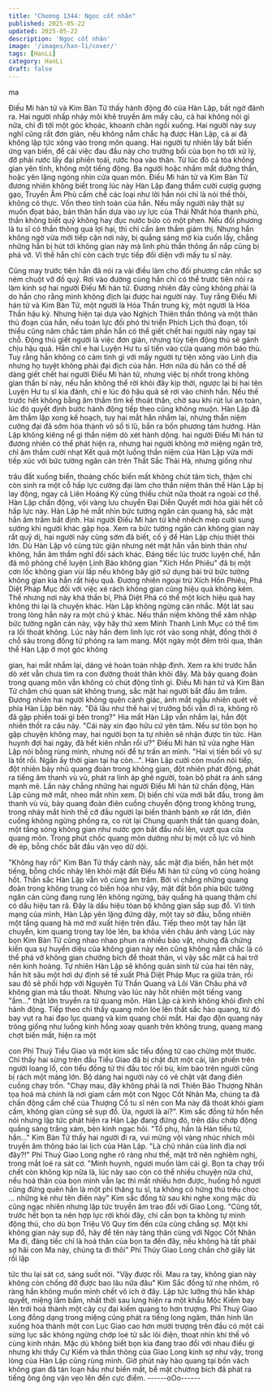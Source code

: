 ```yaml
---
title: "Chương 1344: Ngọc cốt nhân"
published: 2025-05-22
updated: 2025-05-22
description: 'Ngọc cốt nhân'
image: '/images/han-li/cover/'
tags: [HanLi]
category: HanLi
draft: false
---
```


ma

Điếu Mi hán tử và Kim Bàn Tử thấy hành động đó của Hàn Lập,
bất ngờ đánh ra. Hai người nhấp nháy môi khẽ truyền âm mấy
câu, cả hai không nói gì nữa, chỉ đi tới một góc khoác, khoanh
chân ngồi xuống.
Hai người này suy nghĩ cũng rất đơn giản, nếu không nắm chắc
hạ được Hàn Lập, cả ai đã không lập tức xông vào trong môn
quang. Hai người tự nhiên lấy bất biến ứng vạn biến, để cái việc
đau đầu này cho trưởng bối của bọn họ tới xử lý, đỡ phải rước lấy
đại phiền toái, rước họa vào thân.
Từ lúc đó cả tòa không gian yên tĩnh, không một tiếng động. Ba
người hoặc nhắm mắt dưỡng thần, hoặc yên lặng ngóng nhìn
cửa quan môn.
Điếu Mi hán tử và Kim Bàn Tử đương nhiên không biết trong lúc
này Hàn Lập đang thầm cười cươig gượng gạo, Truyền Âm Phù
cấm chế các loại như lời hắn nói chỉ là nói thế thôi, không có
thực.
Vốn theo tính toán của hắn. Nếu mấy người này thật sự muốn
đọat bảo, bản thân hắn dựa vào uy lực của Thái Nhất hóa thanh
phù, thần không biết quỷ không hay đục nước bứo cò một phen.
Nếu đối phương là tu sĩ có thần thông quá lợi hại, thì chỉ cần âm
thầm giám thị.
Nhưng hắn không ngờ vừa mới tiếp cận nơi này, bị quầng sáng
mờ kia cuốn lấy, chẳng những hắn bị hút tới không gian này mà
linh phù thần thông ẩn nấp cũng bị phá vỡ.
Vì thế hắn chỉ còn cách trực tiếp đối diện với mấy tu sĩ này.

Cũng may trước tiên hắn đã nói ra vài điều làm cho đối phương
cân nhắc sợ ném chuột vỡ đồ quý. Rơi vào đường cùng hắn chỉ
có thể trước tiên nói ra làm kinh sợ hai người Điếu Mi hán tử.
Đương nhiên đây cũng không phải là do hắn cho rằng mình
không địch lại được hai người này.
Tuy rằng Điếu Mi hán tử và Kim Bàn Tử, một người là Hóa Thần
trung kỳ, một người là Hóa Thần hậu kỳ. Nhưng hiện tại dựa vào
Nghịch Thiên thần thông và một thân thủ đoạn của hắn, nếu toàn
lực đối phó thi triển Phích Lịch thủ đoạn, tối thiểu cũng năm chắc
tám phần hắn có thể giết chết hai người này ngay tại chỗ.
Động thủ giết người là việc đơn giản, nhưng tùy tiện động thủ sẽ
gánh chịu hậu quả. Hắn chỉ e hai Luyện Hư tu sĩ tiến vào cửa
quang môn báo thù.
Tuy rằng hắn không có cảm tình gì với mấy người tự tiện xông
vào Linh địa nhưng họ tuyệt không phải đại địch của hắn.
Hơn nữa dù hắn có thể dễ dàng giết chết hai người Điếu Mi hán
tử, nhưng việc bị nhốt trong không gian thần bí này, nếu hắn
không thể rời khỏi đây kịp thời, ngược lại bị hai tên Luyện Hư tu sĩ
kia đánh, chỉ e lúc đó hậu quả sẽ rơi vào chính hắn.
Nếu thế trước hết không bằng âm thầm tìm kế thoát thân, chờ
sau khi rút lui an toàn, lúc đó quyết định bước hành động tiếp
theo cũng không muộn.
Hàn Lập đã âm thầm lập xong kế hoạch, tuy hai mắt hắn nhắm
lại, nhưng thần niệm cường đại đã sớm hóa thành vô số ti lũ, bắn
ra bốn phương tám hướng.
Hàn Lập không kiêng nể gì thần niệm dò xét hành dộng. hai
người Điếu Mi hán tử đương nhiên có thể phát hiện ra, nhưng hai
người không mở miệng ngăn trở, chỉ âm thầm cười nhạt
Kết quả một luồng thần niệm của Hàn Lập vừa mới tiếp xúc với
bức tường ngăn cản trên Thất Sắc Thải Hà, nhưng giống như

trâu đất xuống biển, thoáng chốc biến mất không chút tăm tích,
thậm chí còn sinh ra một cỗ hấp lực cường đại làm cho thần niệm
thân thể Hàn Lập bị lay động, ngay cả Liên Hoảng Kỷ cũng thiếu
chút nữa thoát ra ngoài cơ thể.
Hàn Lập chấn động, vội vàng lưu chuyển Đại Diễn Quyết mới hóa
giải hết cỗ hấp lực này.
Hàn Lập hé mắt nhìn bức tường ngăn cản quang hà, sắc mặt hắn
âm trầm bất định.
Hai người Điếu Mi hán tử khẽ nhếch mép cười sung sướng khi
người khác gặp họa.
Xem ra bức tường ngăn cản không gian này rất quỷ dị, hai người
này cũng sớm đã biết, cố ý để Hàn Lập chịu thiệt thòi lớn.
Dù Hàn Lập vô cùng tức giận nhưng nét mặt hắn vẫn bình thản
như không, hắn âm thầm nghĩ đối sách khác.
Đáng tiếc lúc trước luyện chế, hắn đã mô phỏng chế luyện Linh
Bảo không gian "Xích Hồn Phiêu" đã bị một cơn lốc không gian
vùi lấp nếu không bây giờ sử dụng bài trừ bức tường không gian
kia hẳn rất hiệu quả.
Đương nhiên ngoại trừ Xích Hồn Phiêu, Phá Diệt Pháp Mục đối
với việc xé rách không gian cũng hiệu quả không kém. Thế nhưng
nơi này khá thần bí, Phá Diệt Phá có thể một kích hiệu quả hay
không thì lại là chuyện khác.
Hàn Lập không ngừng cân nhắc. Một lát sau trong lòng hắn nảy
ra một chủ ý khác.
Nếu thần niệm không thể xâm nhập bức tường ngăn cản này, vậy
hãy thử xem Minh Thanh Linh Mục có thể tìm ra lối thoát không.
Lúc này hắn đem linh lực rót vào song nhật, đồng thời ở chỗ sâu
trong đồng tử phóng ra lam mang.
Một ngày một đêm trôi qua, thân thể Hàn Lập ở mọt góc không

gian, hai mắt nhắm lại, dáng vẻ hoàn toàn nhập định. Xem ra khi
trước hắn dò xét vẫn chưa tìm ra con đường thoát thân khỏi đây.
Mà bảy quang đoàn trong quang môn vẫn không có chút động
tĩnh gì.
Điếu Mi hán tử và Kim Bàn Tử chăm chú quan sát không trung,
sắc mặt hai người bắt đầu âm trầm. Đương nhiên hai người
không quên cảnh giác, ánh mắt ngẫu nhiên quét về phía Hàn Lập
bên này.
"Đã lâu như thế hai vị trưởng bối vẫn đi ra, không rõ đã gặp phiền
toái gì bên trong?" Hia mắt Hàn Lập vẫn nhắm lại, hắn đột nhiên
thốt ra câu này.
"Cái này xin đạo hữu cứ yên tâm. Nếu sư tôn bọn họ gặp chuyện
không may, hai người bọn ta tự nhiên sẽ nhận được tin tức. Hàn
huynh đợi hai ngày, đã hết kiên nhẫn rồi ư?" Điếu Mi hán tử vừa
nghe Hàn Lập nói bỗng rùng mình, nhưng nói để tự trấn an mình.
"Hai vị tiền bối vô sự là tốt rồi. Ngần ấy thời gian tại hạ còn…".
Hàn Lập cười còn muốn nói tiếp, đột nhiên bảy nhũ quang đoàn
trong không gian, đột nhiên phát động, phát ra tiếng âm thanh vù
vù, phát ra linh áp ghê người, toàn bộ phát ra ánh sáng mạnh mẽ.
Lần này chẳng những hai người Điếu Mi hán tử chấn động, Hàn
Lập cũng mở mắt, nheo mắt nhìn xem.
Dị biến chỉ vừa mới bắt đầu, trong âm thanh vù vù, bảy quang
đoàn điên cuồng chuyển động trong không trung, trong nháy mắt
hình thể cỡ đầu người lại biến thành bánh xe rất lớn, điên cuồng
không ngừng phồng ra, co rút lại
Chung quanh thất tán quang đoàn, một tầng sóng không gian như
nước gợn bắt đầu nổi lên, vượt qua cửa quang môn.
Trong phút chốc quang môn dường như bị một cỗ lực vô hình đè
ép, bỗng chốc bắt đầu vặn vẹo dữ dội.

"Không hay rồi" Kim Bàn Tử thấy cảnh này, sắc mặt địa biến, hắn
hét một tiếng, bỗng chốc nhảy lên khỏi mặt đất
Điếu Mi hán tử cũng vô cùng hoảng hốt.
Thần sắc Hàn Lập vẫn vô cùng âm trầm.
Bởi vì chẳng những quang đoàn trong không trung có biến hóa
như vậy, mặt đất bốn phía bức tường ngăn cản cũng đang rung
lên không ngừng, bảy quầng hà quang thậm chí có dấu hiệu tan
rã.
Đây là dấu hiệu tòan bộ không gian sắp sụp đổ.
Vì tính mạng của mình, Hàn Lập yên lặng đứng dậy, một tay sờ
đầu, bỗng nhiên một tầng quang hà mờ mờ xuất hiện trên đầu.
Tiếp theo một tay hắn lật chuyển, kim quang trong tay lóe lên, ba
khỏa viên châu ánh vàng
Lúc này bọn Kim Bàn Tử cũng nhao nhao phun ra nhiều bảo vật,
nhưng đã chứng kiến qua sự huyền diệu của không gian này nên
cũng không nắm chắc là có thể phá vỡ không gian chướng bích
để thoát thân, vì vậy sắc mặt cả hai trở nên kinh hoàng.
Tự nhiên Hàn Lập sẽ không quản sinh tử của hai tên này, hắn hít
sâu một hơi dự định sẽ tế xuất Phá Diệt Pháp Mục ra giữa trán,
rồi sau đó sẽ phối hợp với Nguyên Từ Thần Quang và Lôi Văn
Châu phá vỡ không gian mà tẩu thoát.
Nhưng vào lúc này hốt nhiên một tiếng vang "ầm…" thật lớn
truyền ra từ quang môn.
Hàn Lập cả kinh không khỏi đình chỉ hành động.
Tiếp theo chỉ thấy quang môn lóe lên thất sắc hào quang, từ đó
bay vụt ra hai đạo lục quang và kim quang chói mắt.
Hai đạo độn quang này trông giống như luồng kinh hồng xoay
quanh trên không trung, quang mang chợt biến mất, hiện ra một

con Phỉ Thuý Tiểu Giao và một kim sắc tiểu đồng tử cao chừng
một thước.
Chỉ thấy hai sừng trên đầu Tiểu Giao đã bị chặt đứt một cái, lân
phiến trên người loang lổ, còn tiểu đồng tử thì đầu tóc rối bù, kim
bào trên người cũng bị rách một mảng lớn.
Bộ dáng hai người này có vẻ chật vật đang điên cuồng chạy trốn.
"Chạy mau, đây không phải là nơi Thiên Bảo Thượng Nhân tọa
hoá mà chính là nơi giam cầm một con Ngọc Cốt Nhân Ma, chúng
ta đã chấn động cấm chế của Thượng Cổ tu sĩ nên con Ma này đã
thoát khỏi giam cầm, không gian cũng sẽ sụp đổ. Ủa, ngươi là
ai?".
Kim sắc đồng tử hổn hển nói nhưng lập tức phát hiện ra Hàn Lập
đang đứng đó, trên dầu chớp động quầng sáng trắng xám, bèn
kinh ngạc hỏi.
"Tổ phụ, hắn là Hàn tiểu tử, hắn…" Kim Bàn Tử thấy hai người đi
ra, vui mừng vội vàng nhúc nhích môi truyền âm thông báo lai lịch
của Hàn Lập.
"Là chủ nhân của linh địa nơi đây?!" Phỉ Thuý Giao Long nghe rõ
ràng như thế, mặt trở nên nghiêm nghị, trong mắt loé ra sát cơ.
"Minh huynh, ngươi muốn làm cái gì. Bọn ta chạy trối chết còn
không kịp nữa là, lúc này sao còn có thể nhiều chuyện nữa chứ,
nếu hoá thân của bọn mình vẫn lạc thì mất nhiều hơn được,
huống hồ ngươi cũng đừng quên hắn là một phi thăng tu sĩ, ta
không có hứng thú trêu chọc … những kẻ như tên điên này" Kim
sắc đồng tử sau khi nghe xong mặc dù cũng ngạc nhiên nhưng
lập tức truyền âm trao đổi với Giao Long.
"Cũng tốt, trước hết bọn ta nên hợp lực rời khỏi đây, chỉ cần bọn
ta không tự mình động thủ, cho dù bọn Triệu Vô Quy tìm đến cửa
cũng chẳng sợ. Một khi không gian này sụp đổ, hãy để tên này
táng thân cùng với Ngọc Cốt Nhân Ma đi, đáng tiếc chỉ là hoá
thân của bọn ta đến đây, nếu không hà tất phải sợ hãi con Ma
này, chúng ta đi thôi" Phỉ Thúy Giao Long chần chờ giây lát rồi lập

tức thu lại sát cơ, sáng suốt nói.
"Vậy được rồi. Mau ra tay, không gian này không còn chống đỡ
được bao lâu nữa đâu" Kim Sắc đồng tử nhẹ nhõm, rõ ràng hắn
không muốn mình chết vô ích ở đây.
Lập tức lưỡng thủ hắn kháp quyết, miệng lẩm bẩm, nhất thời sau
lưng hiện ra một khẩu Mộc Kiếm bay lên trời hoá thành một cây
cự đại kiếm quang to hơn trượng.
Phỉ Thuý Giao Long đồng dạng trong miệng cũng phát ra tiếng
long ngâm, thân hình lăn xuống hóa thành một con Lục Giao cao
hơn mười trượng trên đầu có một cái sừng lục sắc không ngừng
chớp loé tử sắc lôi điện, thoạt nhìn khí thế vô cùng kinh nhân.
Mặc dù không biết bọn kia đang trao đổi với nhau điều gì nhưng
khi thấy Cự Kiếm và thần thông của Giao Long kinh sợ như vậy,
trong lòng của Hàn Lập cũng rùng mình.
Giờ phút này hào quang tại bốn vách không gian đã tán loạn hầu
như biến mất, bề mặt chướng bích đã phát ra tiếng ông ông vặn
vẹo lên đến cực điểm.
------oOo------
